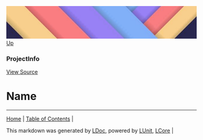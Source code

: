 ![](../Content/LDoc-banner-small.png "")
[Up](ProjectInfo.md)
### ProjectInfo
[View Source](../Markdown/ProjectInfo.cs)
# Name


---

[Home](../../README.md) | [Table of Contents](../../TableOfContents.md) | 


This markdown was generated by [LDoc](https://github.com/CodeSingularity/LDoc), powered by [LUnit](https://github.com/CodeSingularity/LUnit), [LCore](https://github.com/CodeSingularity/LCore) | 

